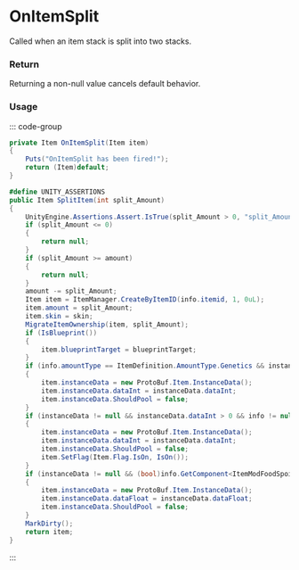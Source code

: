 # OnItemSplit
<Badge type="info" text="Item"/>[<Badge type="danger" text="Carbon Compatible"/>](https://github.com/CarbonCommunity/Carbon)[<Badge type="warning" text="Oxide Compatible"/>](https://github.com/OxideMod/Oxide.Rust)
Called when an item stack is split into two stacks.

### Return
Returning a non-null value cancels default behavior.

### Usage
::: code-group
```csharp [Example]
private Item OnItemSplit(Item item)
{
	Puts("OnItemSplit has been fired!");
	return (Item)default;
}
```
```csharp [Source — Assembly-CSharp @ Item]
#define UNITY_ASSERTIONS
public Item SplitItem(int split_Amount)
{
	UnityEngine.Assertions.Assert.IsTrue(split_Amount > 0, "split_Amount <= 0");
	if (split_Amount <= 0)
	{
		return null;
	}
	if (split_Amount >= amount)
	{
		return null;
	}
	amount -= split_Amount;
	Item item = ItemManager.CreateByItemID(info.itemid, 1, 0uL);
	item.amount = split_Amount;
	item.skin = skin;
	MigrateItemOwnership(item, split_Amount);
	if (IsBlueprint())
	{
		item.blueprintTarget = blueprintTarget;
	}
	if (info.amountType == ItemDefinition.AmountType.Genetics && instanceData != null && instanceData.dataInt != 0)
	{
		item.instanceData = new ProtoBuf.Item.InstanceData();
		item.instanceData.dataInt = instanceData.dataInt;
		item.instanceData.ShouldPool = false;
	}
	if (instanceData != null && instanceData.dataInt > 0 && info != null && info.Blueprint != null && info.Blueprint.GetWorkbenchLevel() == 3)
	{
		item.instanceData = new ProtoBuf.Item.InstanceData();
		item.instanceData.dataInt = instanceData.dataInt;
		item.instanceData.ShouldPool = false;
		item.SetFlag(Item.Flag.IsOn, IsOn());
	}
	if (instanceData != null && (bool)info.GetComponent<ItemModFoodSpoiling>())
	{
		item.instanceData = new ProtoBuf.Item.InstanceData();
		item.instanceData.dataFloat = instanceData.dataFloat;
		item.instanceData.ShouldPool = false;
	}
	MarkDirty();
	return item;
}

```
:::
